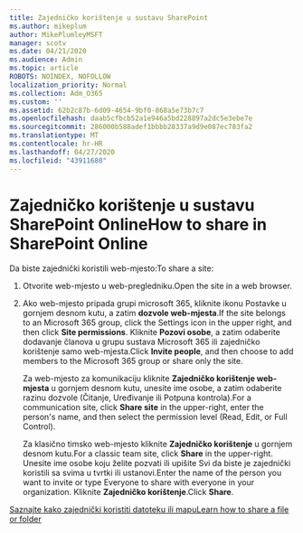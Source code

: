 ```yaml
---
title: Zajedničko korištenje u sustavu SharePoint
ms.author: mikeplum
author: MikePlumleyMSFT
manager: scotv
ms.date: 04/21/2020
ms.audience: Admin
ms.topic: article
ROBOTS: NOINDEX, NOFOLLOW
localization_priority: Normal
ms.collection: Adm_O365
ms.custom: ''
ms.assetid: 62b2c87b-6d09-4654-9bf0-868a5e73b7c7
ms.openlocfilehash: daab5cfbcb52a1e946a5bd228897a2dc5e3ebe7e
ms.sourcegitcommit: 286000b588adef1bbbb28337a9d9e087ec783fa2
ms.translationtype: MT
ms.contentlocale: hr-HR
ms.lasthandoff: 04/27/2020
ms.locfileid: "43911680"
---
```

# <a name="how-to-share-in-sharepoint-online"></a><span data-ttu-id="fdf04-102">Zajedničko korištenje u sustavu SharePoint Online</span><span class="sxs-lookup"><span data-stu-id="fdf04-102">How to share in SharePoint Online</span></span>

<span data-ttu-id="fdf04-103">Da biste zajednički koristili web-mjesto:</span><span class="sxs-lookup"><span data-stu-id="fdf04-103">To share a site:</span></span>
  
1. <span data-ttu-id="fdf04-104">Otvorite web-mjesto u web-pregledniku.</span><span class="sxs-lookup"><span data-stu-id="fdf04-104">Open the site in a web browser.</span></span>
    
2. <span data-ttu-id="fdf04-105">Ako web-mjesto pripada grupi microsoft 365, kliknite ikonu Postavke u gornjem desnom kutu, a zatim **dozvole web-mjesta**.</span><span class="sxs-lookup"><span data-stu-id="fdf04-105">If the site belongs to an Microsoft 365 group, click the Settings icon in the upper right, and then click **Site permissions**.</span></span> <span data-ttu-id="fdf04-106">Kliknite **Pozovi osobe**, a zatim odaberite dodavanje članova u grupu sustava Microsoft 365 ili zajedničko korištenje samo web-mjesta.</span><span class="sxs-lookup"><span data-stu-id="fdf04-106">Click **Invite people**, and then choose to add members to the Microsoft 365 group or share only the site.</span></span> 
    
    <span data-ttu-id="fdf04-107">Za web-mjesto za komunikaciju kliknite **Zajedničko korištenje web-mjesta** u gornjem desnom kutu, unesite ime osobe, a zatim odaberite razinu dozvole (Čitanje, Uređivanje ili Potpuna kontrola).</span><span class="sxs-lookup"><span data-stu-id="fdf04-107">For a communication site, click **Share site** in the upper-right, enter the person's name, and then select the permission level (Read, Edit, or Full Control).</span></span> 
    
    <span data-ttu-id="fdf04-108">Za klasično timsko web-mjesto kliknite **Zajedničko korištenje** u gornjem desnom kutu.</span><span class="sxs-lookup"><span data-stu-id="fdf04-108">For a classic team site, click **Share** in the upper-right.</span></span> <span data-ttu-id="fdf04-109">Unesite ime osobe koju želite pozvati ili upišite Svi da biste je zajednički koristili sa svima u tvrtki ili ustanovi.</span><span class="sxs-lookup"><span data-stu-id="fdf04-109">Enter the name of the person you want to invite or type Everyone to share with everyone in your organization.</span></span> <span data-ttu-id="fdf04-110">Kliknite **Zajedničko korištenje**.</span><span class="sxs-lookup"><span data-stu-id="fdf04-110">Click **Share**.</span></span>
    
[<span data-ttu-id="fdf04-111">Saznajte kako zajednički koristiti datoteku ili mapu</span><span class="sxs-lookup"><span data-stu-id="fdf04-111">Learn how to share a file or folder</span></span>](https://go.microsoft.com/fwlink/?linkid=511430)
  

